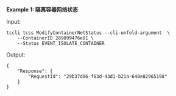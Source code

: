 **Example 1: 隔离容器网络状态**



Input: 

```
tccli tcss ModifyContainerNetStatus --cli-unfold-argument  \
    --ContainerID 289899476e81 \
    --Status EVENT_ISOLATE_CONTAINER
```

Output: 
```
{
    "Response": {
        "RequestId": "29b37d86-f63d-43d1-b21a-640e82965198"
    }
}
```

